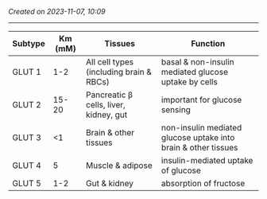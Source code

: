 *Created on 2023-11-07, 10:09* 

---


| Subtype | Km (mM) | Tissues                                 | Function                                                       |
| ------- | ------- | --------------------------------------- | -------------------------------------------------------------- |
| GLUT 1  | 1-2     | All cell types (including brain & RBCs) | basal & non-insulin mediated glucose uptake by cells           |
| GLUT 2  | 15-20   | Pancreatic β cells, liver, kidney, gut  | important for glucose sensing                                  |
| GLUT 3  | <1      | Brain & other tissues                   | non-insulin mediated glucose uptake into brain & other tissues |
| GLUT 4  | 5       | Muscle & adipose                        | insulin-mediated uptake of glucose                             |
| GLUT 5  | 1-2     | Gut & kidney                            | absorption of fructose                                         |
